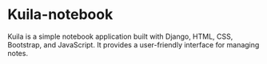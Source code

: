 # Kuila-notebook
Kuila is a simple notebook application built with Django, HTML, CSS, Bootstrap, and JavaScript. It provides a user-friendly interface for managing notes.
